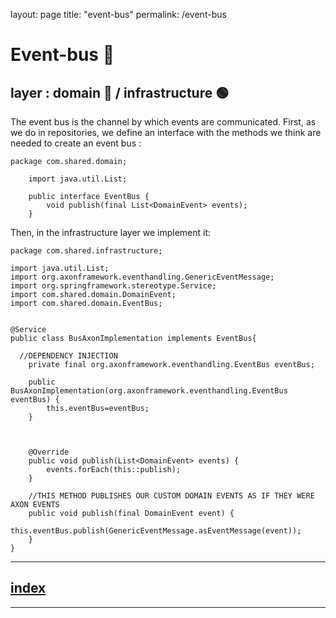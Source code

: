 layout: page
title: "event-bus"
permalink: /event-bus

# Event-bus 🚎
## layer : domain 🔴 / infrastructure 🟢

The event bus is the channel by which events are communicated.
First, as we do in repositories, we define an interface with the methods we think are needed to create an event bus :

```
package com.shared.domain;

	import java.util.List;

	public interface EventBus {
	    void publish(final List<DomainEvent> events); 
	}
```

Then, in the infrastructure layer we implement it: 

```
package com.shared.infrastructure;

import java.util.List;
import org.axonframework.eventhandling.GenericEventMessage;
import org.springframework.stereotype.Service;
import com.shared.domain.DomainEvent;
import com.shared.domain.EventBus;


@Service
public class BusAxonImplementation implements EventBus{

  //DEPENDENCY INJECTION 
	private final org.axonframework.eventhandling.EventBus eventBus;
	
	public BusAxonImplementation(org.axonframework.eventhandling.EventBus eventBus) {
		this.eventBus=eventBus;
	}
	
	
	
	@Override
	public void publish(List<DomainEvent> events) {
		events.forEach(this::publish);
	}

	//THIS METHOD PUBLISHES OUR CUSTOM DOMAIN EVENTS AS IF THEY WERE AXON EVENTS
	public void publish(final DomainEvent event) {
		this.eventBus.publish(GenericEventMessage.asEventMessage(event));
	}
}

```


---
## [index](https://jmiquis.github.io/TFG-DDD-Theoretical/) 
---
